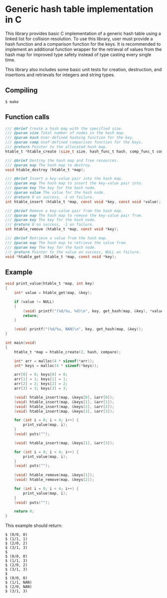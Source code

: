 # Generic hash table implementation in C
This library provides basic C implementation of a generic hash table using a linked list for collision resolution. To use this library, user must provide a hash function and a comparison function for the keys. It is recommended to implement an additional function wrapper for the retrieval of values from the hash map for improved type safety instead of type casting every single time.

This library also includes some basic unit tests for creation, destruction, and insertions and retrievals for integers and string types.

## Compiling
```
$ make
```

## Function calls
```C
/// @brief Create a hash map with the specified size.
/// @param size Total number of nodes in the hash map.
/// @param hash User-defined hashing function for the key.
/// @param comp Usef-defined comparison function for the keys.
/// @return Pointer to the allocated hash map.
htable_t *htable_create (size_t size, hash_func_t hash, comp_func_t comp);

/// @brief Destroy the hash map and free resources.
/// @param map The hash map to destroy.
void htable_destroy (htable_t *map);

/// @brief Insert a key-value pair into the hash map.
/// @param map The hash map to insert the key-value pair into.
/// @param key The key for the hash node.
/// @param value The value for the hash node.
/// @return 0 on success, -1 on failure.
int htable_insert (htable_t *map, const void *key, const void *value);

/// @brief Remove a key-value pair from the hash map.
/// @param map The hash map to remove the key-value pair from.
/// @param key The key for the hash node.
/// @return 0 on success, -1 on failure.
int htable_remove (htable_t *map, const void *key);

/// @brief Retrieve a value from the hash map.
/// @param map The hash map to retrieve the value from.
/// @param key The key for the hash node.
/// @return Pointer to the value on success, NULL on failure.
void *htable_get (htable_t *map, const void *key);
```

## Example
```C
void print_value(htable_t *map, int key)
{
    int* value = htable_get(map, &key);

    if (value != NULL)
    {
        (void) printf("(%d/%u, %d)\n", key, get_hash(map, &key), *value);
        return;
    }

    (void) printf("(%d/%u, NAN)\n", key, get_hash(map, &key));
}

int main(void)
{
    htable_t *map = htable_create(2, hash, compare);

    int* arr = malloc(4 * sizeof(*arr));
    int* keys = malloc(4 * sizeof(*keys));

    arr[0] = 0; keys[0] = 0;
    arr[1] = 1; keys[1] = 1;
    arr[2] = 2; keys[2] = 2;
    arr[3] = 3; keys[3] = 3;

    (void) htable_insert(map, &keys[0], &arr[0]);
    (void) htable_insert(map, &keys[1], &arr[1]);
    (void) htable_insert(map, &keys[2], &arr[2]);
    (void) htable_insert(map, &keys[3], &arr[3]);

    for (int i = 0; i < 4; i++) {
        print_value(map, i);
    }
    (void) puts("");

    (void) htable_insert(map, &keys[1], &arr[3]);

    for (int i = 0; i < 4; i++) {
        print_value(map, i);
    }
    (void) puts("");
    
    (void) htable_remove(map, &keys[1]);
    (void) htable_remove(map, &keys[2]);

    for (int i = 0; i < 4; i++) {
        print_value(map, i);
    }
    (void) puts("");

    return 0;
}
```
This example should return:
```
$ (0/0, 0)
$ (1/1, 1)
$ (2/0, 2)
$ (3/1, 3)
$ 
$ (0/0, 0)
$ (1/1, 3)
$ (2/0, 2)
$ (3/1, 3)
$ 
$ (0/0, 0)
$ (1/1, NAN)
$ (2/0, NAN)
$ (3/1, 3)
```

